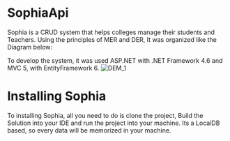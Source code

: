 # SophiaApi

Sophia is a CRUD system that helps colleges manage their students and Teachers. Using the principles of MER and DER, It was organized like the Diagram below:

To develop the system, it was used ASP.NET with .NET Framework 4.6 and MVC 5, with EntityFramework 6.
![DEM_1](https://user-images.githubusercontent.com/39472634/126334654-3e3e8909-c3cf-45d3-a810-5186251670b1.jpeg)


# Installing Sophia
 To installing Sophia, all you need to do is clone the project, Build the Solution into your IDE and run the project into your machine. Its a LocalDB based, so every data will be memorized in your machine.

